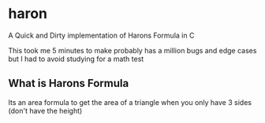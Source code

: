 # haron
A Quick and Dirty implementation of Harons Formula in C

This took me 5 minutes to make probably has a million bugs and edge cases but I had to avoid studying for a math test


## What is Harons Formula
Its an area formula to get the area of a triangle when you only have 3 sides (don't have the height)
